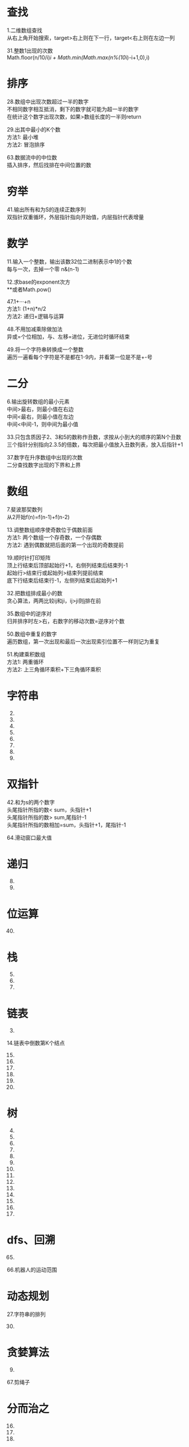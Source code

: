 # 查找  
1.二维数组查找  
从右上角开始搜索，target>右上则在下一行，target<右上则在左边一列    
  
31.整数1出现的次数  
Math.floor(n/10/i)*i + Math.min(Math.max(n%(10*i)-i+1,0),i)    
  
# 排序  
28.数组中出现次数超过一半的数字  
不相同数字相互抵消，剩下的数字就可能为超一半的数字  
在统计这个数字出现次数，如果>数组长度的一半则return  
  
29.出其中最小的K个数  
方法1: 最小堆    
方法2: 冒泡排序    
  
63.数据流中的中位数  
插入排序，然后找排在中间位置的数  
  
# 穷举  
41.输出所有和为S的连续正数序列   
双指针双重循环，外层指针指向开始值，内层指针代表增量  
  
# 数学  
11.输入一个整数，输出该数32位二进制表示中1的个数  
每与一次，去掉一个零 n&(n-1)  
  
12.求base的exponent次方  
**或者Math.pow()  
  
47.1+···+n  
方法1: (1+n)*n/2  
方法2: 递归+逻辑与运算
  
48.不用加减乘除做加法  
异或=个位相加，与、左移=进位，无进位时循环结束  
  
49.将一个字符串转换成一个整数  
遍历一遍看每个字符是不是都在1-9内，并看第一位是不是+-号  
  
# 二分  
6.输出旋转数组的最小元素  
中间>最右，则最小值在右边  
中间<最右，则最小值在左边  
中间<中间-1，则中间为最小值  
  
33.只包含质因子2、3和5的数称作丑数，求按从小到大的顺序的第N个丑数  
三个指针分别指向2.3.5的倍数，每次把最小值放入丑数列表，放入后指针+1 
  
37.数字在升序数组中出现的次数  
二分查找数字出现的下界和上界  
  
# 数组  
7.斐波那契数列  
从2开始f(n)=f(n-1)+f(n-2)  
  
13.调整数组顺序使奇数位于偶数前面  
方法1: 两个数组一个存奇数，一个存偶数  
方法2: 遇到偶数就把后面的第一个出现的奇数提前  
  
19.顺时针打印矩阵  
顶上行结束后顶部起始行+1，右侧列结束后结束列-1  
起始行>结束行或起始列>结束列提前结束  
底下行结束后结束行-1，左侧列结束后起始列+1  
  
32.把数组排成最小的数  
贪心算法，两两比较ij和ji，ij>ji则j排在前  
  
35.数组中的逆序对  
归并排序时左>右，右数字的移动次数=逆序对个数  
  
50.数组中重复的数字  
遍历数组，第一次出现和最后一次出现索引位置不一样则记为重复
   
51.构建乘积数组  
方法1: 两重循环    
方法2: 上三角循环乘积+下三角循环乘积  
  
# 字符串  
2.
  
34.
  
43.
  
44.
  
45.
  
52.
  
53.
  
54.
  
# 双指针  
42.和为s的两个数字  
头尾指针所指的数< sum，头指针+1   
头尾指针所指的数> sum,尾指针-1  
头尾指针所指的数相加=sum，头指针+1，尾指针-1  
  
64.滑动窗口最大值  
    
# 递归  
8.
   
10.
   
# 位运算  
40.
  
# 栈  
5.
  
20.
  
21.
   
# 链表  
3.
   
14.链表中倒数第K个结点  
  
15.
  
25.
  
36.
  
46.
  
55.
  
56.
  
# 树  
4.
  
17.
  
18.
  
22.
    
23.
  
24.
  
38.
  
39.
  
57.
  
58.
  
59.
  
60.
  
61.
  
62.
  
# dfs、回溯  
65.
  
66.机器人的运动范围   
  
# 动态规划  
27.字符串的排列
  
30.
  
# 贪婪算法  
9.
  
67.剪绳子  
  
# 分而治之  
16.
  
26.
  
30.
  